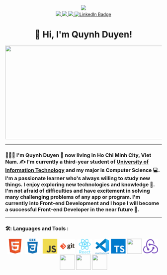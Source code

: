 <div id="header" align="center">
  <img src="https://media.giphy.com/media/hpXdHPfFI5wTABdDx9/giphy.gif" width="35%"/>
</div>

<div id="badges" align="center">
  <a href="mailto: duyennguyen14082003@gmail.com">
    <img src="https://img.shields.io/badge/Gmail-D14836?style=for-the-badge&logo=gmail&logoColor=white"/>
  </a>
  <a href = "https://www.facebook.com/quynhduyen.nguyen.3152/" target="_blank">
    <img src="https://img.shields.io/badge/Facebook-1877F2?style=for-the-badge&logo=facebook&logoColor=white">
  </a>
  <a href="https://github.com/duyennguyen1408" target="_blank">
    <img src="https://img.shields.io/badge/GitHub-100000?style=for-the-badge&logo=github&logoColor=white"/>
  </a>
  <a href="https://www.linkedin.com/in/quynhduyennguyen-296022268/" target="_blank">
    <img src="https://img.shields.io/badge/LinkedIn-blue?style=for-the-badge&logo=linkedin&logoColor=white" alt="LinkedIn Badge"/>
  </a>
</div>

<h1 align="center">
  👋 Hi, I'm Quynh Duyen! 
</h1>

<div align="center">
  <img src="https://media.giphy.com/media/dWesBcTLavkZuG35MI/giphy.gif" width="600" height="300"/>
</div>

<hr/>

<div id="about-me">
  <h3>
    👩🏻‍💻 I'm Quynh Duyen 📍 now living in Ho Chi Minh City, Viet Nam. ✍ I'm currently a third-year student of 
      <a href="https://www.uit.edu.vn/">University of Information Technology</a>
    and my major is Computer Science 💻. I'm a passionate learner who's always willing to study new things. I enjoy exploring new technologies and knowledge 📖. I'm       not afraid of difficulties and have excitement in solving many challenging problems of any app or program. I'm currently into Front-end Development and I hope I will become a successful Front-end Developer in the near future 🌱.
  </h3>
</div>

<hr/>

### 🛠️: Languages and Tools :
<div id="skills" align="center">
  <img src="https://github.com/devicons/devicon/blob/master/icons/html5/html5-original.svg" title="HTML5" alt="HTML" width="48" height="48"/>&nbsp;
  <img src="https://github.com/devicons/devicon/blob/master/icons/css3/css3-plain-wordmark.svg"  title="CSS3" alt="CSS" width="48" height="48"/>&nbsp;
  <img src="https://github.com/devicons/devicon/blob/master/icons/javascript/javascript-original.svg" title="JavaScript" alt="JavaScript" width="48" height="48"/>&nbsp;
  <img src="https://github.com/devicons/devicon/blob/master/icons/git/git-original-wordmark.svg" title="Git" **alt="Git" width="48" height="48"/>&nbsp;
  <img src="https://github.com/devicons/devicon/blob/master/icons/react/react-original-wordmark.svg" title="React" alt="React" width="48" height="48"/>&nbsp;
  <img src="https://github.com/devicons/devicon/blob/master/icons/vscode/vscode-original-wordmark.svg" width="48" height="48"/>
  <img src="https://github.com/devicons/devicon/blob/master/icons/typescript/typescript-original.svg" width="48" height="48"/>
  <img src="https://img.icons8.com/external-creatype-filed-outline-colourcreatype/64/external-document-file-extension-web-format-file-creatype-filed-outline-colourcreatype-8.png"  width="48" height="48"/>
  <img src="https://github.com/devicons/devicon/blob/master/icons/redux/redux-original.svg" title="Redux" alt="Redux " width="48" height="48"/>&nbsp;
  <img src="https://img.icons8.com/fluency/48/nextjs.png" width="48" height="48"/>
  <img src="https://img.icons8.com/color/48/tailwindcss.png" width="48" height="48" />
  <img src="https://img.icons8.com/fluency/48/vite.png" width="48" height="48"/>
</div>




